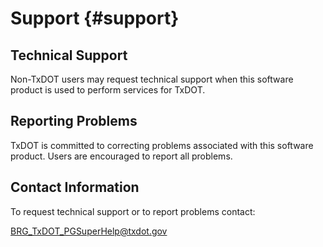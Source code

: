 Support {#support}
============

Technical Support
-----------------
Non-TxDOT users may request technical support when this software product is used to perform services for TxDOT.

Reporting Problems
------------------
TxDOT is committed to correcting problems associated with this software product. Users are encouraged to report all problems.

Contact Information
--------------------
To request technical support or to report problems contact:

BRG_TxDOT_PGSuperHelp@txdot.gov